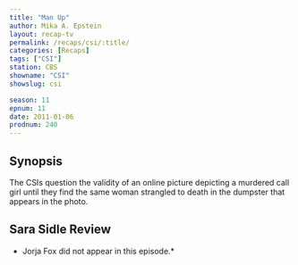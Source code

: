 ```yaml
---
title: "Man Up"
author: Mika A. Epstein
layout: recap-tv
permalink: /recaps/csi/:title/
categories: [Recaps]
tags: ["CSI"]
station: CBS
showname: "CSI"
showslug: csi

season: 11  
epnum: 11  
date: 2011-01-06
prodnum: 240  
---
```


## Synopsis

The CSIs question the validity of an online picture depicting a murdered call girl until they find the same woman strangled to death in the dumpster that appears in the photo.

## Sara Sidle Review

* Jorja Fox did not appear in this episode.*

